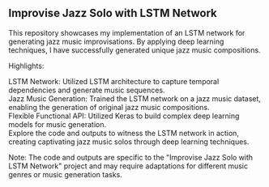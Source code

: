## Improvise Jazz Solo with LSTM Network

This repository showcases my implementation of an LSTM network for generating jazz music improvisations. By applying deep learning techniques, I have successfully generated unique jazz music compositions.

Highlights:

LSTM Network: Utilized LSTM architecture to capture temporal dependencies and generate music sequences. <br>
Jazz Music Generation: Trained the LSTM network on a jazz music dataset, enabling the generation of original jazz music compositions. <br>
Flexible Functional API: Utilized Keras to build complex deep learning models for music generation.<br>
Explore the code and outputs to witness the LSTM network in action, creating captivating jazz music solos through deep learning techniques.

Note: The code and outputs are specific to the "Improvise Jazz Solo with LSTM Network" project and may require adaptations for different music genres or music generation tasks.
